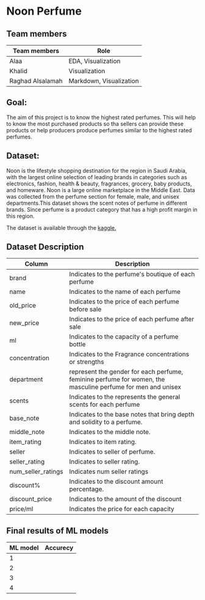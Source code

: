 # Noon Perfume


## Team members

| Team members   | Role |
| ----------- | ----------- |
| Alaa | EDA, Visualization |
| Khalid | Visualization|
| Raghad Alsalamah |Markdown, Visualization |

## Goal:
The aim of this project is to know the highest rated perfumes. This will help to know the most purchased products so tha sellers can provide these products or help producers produce perfumes similar to the highest rated perfumes.

## Dataset:
Noon is the lifestyle shopping destination for the region in Saudi Arabia, with the largest online selection of leading brands in categories such as electronics, fashion, health & beauty, fragrances, grocery, baby products, and homeware. Noon is a large online marketplace in the Middle East.
Data was collected from the perfume section for female, male, and unisex departments.This dataset shows the scent notes of perfume in different brands. Since perfume is a product category that has a high profit margin in this region.

The dataset is available through the [kaggle.](https://www.kaggle.com/datasets/monirahabdulaziz/noon-perfume)
## Dataset Description
|  Column  | Description |
| ----------- | ----------- |
| brand| Indicates to the perfume's boutique of each perfume |
| name| Indicates to the name of each perfume |
| old_price|  Indicates to the price of each perfume before sale |
| new_price|  Indicates to the price of each perfume after sale|
| ml| Indicates to the capacity of a perfume bottle |
| concentration| Indicates to the Fragrance concentrations or strengths |
| department|  represent the gender for each perfume, feminine perfume for women, the masculine perfume for men and unisex|
| scents|  Indicates to the represents the general scents for each perfume|
| base_note|  Indicates to the base notes that bring depth and solidity to a perfume.|
| middle_note|  Indicates to the middle note.|
| item_rating | Indicates to item rating. |
| seller | Indicates to seller of perfume. |
| seller_rating | Indicates to seller rating. |
| num_seller_ratings | Indicates num seller ratings |
| discount% | Indicates to the discount amount percentage. |
| discount_price |  Indicates to the amount of the discount |
| price/ml |  Indicates the price for each capacity |

## Final results of ML models

|  ML model  | Accurecy |
| ----------- | ----------- |
| 1|  |
| 2|  |
| 3|  |
| 4|  |
